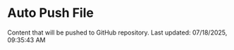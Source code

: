# Auto Push File

Content that will be pushed to GitHub repository.
Last updated: 07/18/2025, 09:35:43 AM